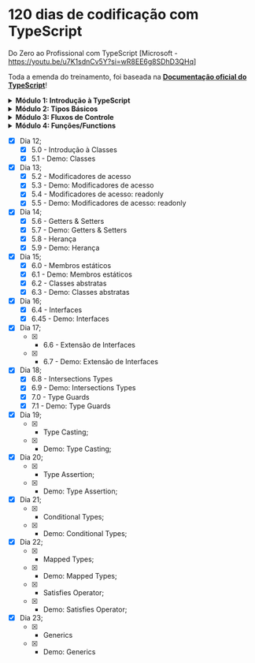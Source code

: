 # 120 dias de codificação com TypeScript

Do Zero ao Profissional com TypeScript [Microsoft - https://youtu.be/u7K1sdnCv5Y?si=wR8EE6g8SDhD3QHq]

Toda a emenda do treinamento, foi baseada na **[Documentação oficial do TypeScript](https://www.typescriptlang.org/docs/handbook/intro.html)**!

<details><summary><b>Módulo 1: Introdução à TypeScript</b></summary><br>
<b><p>Dia 01</p></b><br>
- 1.1 - O que é TypeScript?<br>
- 1.2 - Conhecendo o Playground do TypeScript<br>
- 1.3 - Preparando o Ambiente de Desenvolvimento para o TypeScript<br>
- 1.4 - Entendendo um pouco mais o arquivo tsconfig.json<br>
- 1.5 - Demo: Primeiro Programa em TypeScript – Hello World<br>
- 1.6 - E por que usar o TypeScript? E, próximos passos!
</details>

<details><summary><b>Módulo 2: Tipos Básicos</b></summary><br>
<b><p>Dia 01</p></b>
- 2.1 - Type Annotation<br>
- 2.2 - Boolean<br>
- 2.3 - Number & Bigint<br>

<b><p>Dia 02</p></b>

- 2.4 - String<br>
- 2.5 - Array<br>

<b><p>Dia 03</p></b>

- 2.6 - Tuple<br>
- 2.7 - Enum<br>

<b><p>Dia 04</p></b>

- 2.8 - Unknown<br>
- 2.9 - Any<br>

<b><p>Dia 05</p></b>

- 2.10 - Void<br>
- 2.11 - Null and Undefined<br>

<b><p>Dia 06</p></b>

- 2.12 - Never<br>

<b><p>Dia 07</p></b>

- 2.13 - Object<br>
</details>

<details><summary><b>Módulo 3: Fluxos de Controle</b></summary><br>
- 3.1 - Condicional if...else<br>
<b><p>Dia 08</p></b>
- 3.2 - Condicional switch... case<br>
- 3.3 - Condicional for<br>
- 3.4 - Condicional while<br>
</details>

<details><summary><b>Módulo 4: Funções/Functions</b></summary><br>
<b><p>Dia 09</p></b>
- 4.1 - Introdução à Funções/Functions<br>
- 4.2 - Optional Parameters<br>
<b><p>Dia 10</p></b>
- 4.3 - Default Parameters<br>
<b><p>Dia 11</p></b>
- 4.4 - Rest Parameters<br>
- 4.5 - Uso do ‘this’ e Arrow Functions<br>
- 4.6 - this Parameters<br>
- 4.7 - this Parameters em Callbacks<br>
- 4.8 - Function Overloadings<br>
</details>

- [x] Dia 12;
  - [x] 5.0 - Introdução à Classes
  - [x] 5.1 - Demo: Classes
- [x] Dia 13;
  - [x] 5.2 - Modificadores de acesso
  - [x] 5.3 - Demo: Modificadores de acesso
  - [x] 5.4 - Modificadores de acesso: readonly
  - [x] 5.5 - Demo: Modificadores de acesso: readonly
- [x] Dia 14;
  - [x] 5.6 - Getters & Setters
  - [x] 5.7 - Demo: Getters & Setters
  - [x] 5.8 - Herança
  - [x] 5.9 - Demo: Herança
- [x] Dia 15;
  - [x] 6.0 - Membros estáticos
  - [x] 6.1 - Demo: Membros estáticos
  - [x] 6.2 - Classes abstratas
  - [x] 6.3 - Demo: Classes abstratas
- [x] Dia 16;
  - [x] 6.4 - Interfaces
  - [x] 6.45 - Demo: Interfaces
- [x] Dia 17;
  - [x] - 6.6 - Extensão de Interfaces
  - [x] - 6.7 - Demo: Extensão de Interfaces
- [x] Dia 18;
  - [x] 6.8 - Intersections Types
  - [x] 6.9 - Demo: Intersections Types
  - [x] 7.0 - Type Guards
  - [x] 7.1 - Demo: Type Guards
- [x] Dia 19;
  - [x] - Type Casting;
  - [x] - Demo: Type Casting;
- [x] Dia 20;
  - [x] - Type Assertion;
  - [x] - Demo: Type Assertion;
- [x] Dia 21;
  - [x] - Conditional Types;
  - [x] - Demo: Conditional Types;
- [x] Dia 22;
  - [x] - Mapped Types;
  - [x] - Demo: Mapped Types;
  - [x] - Satisfies Operator;
  - [x] - Demo: Satisfies Operator;
- [x] Dia 23;
  - [x] - Generics
  - [x] - Demo: Generics
